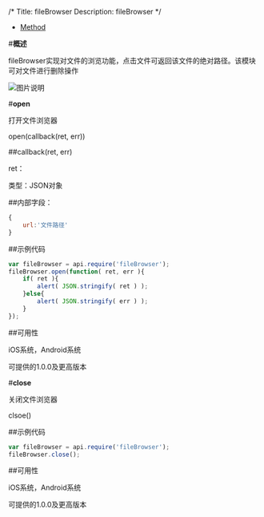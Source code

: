 /*
Title: fileBrowser
Description: fileBrowser
*/

<ul id="tab" class="clearfix">
	<li class="active"><a href="#method-content">Method</a></li>
</ul>
<div id="method-content">

#**概述**

fileBrowser实现对文件的浏览功能，点击文件可返回该文件的绝对路径。该模块可对文件进行删除操作

![图片说明](/img/docImage/fileBrowser.jpg)

#**open**

打开文件浏览器

open(callback(ret, err))

##callback(ret, err)

ret：

类型：JSON对象

##内部字段：

```js
{
	url:'文件路径'
}
```

##示例代码

```js
var fileBrowser = api.require('fileBrowser');
fileBrowser.open(function( ret, err ){		
    if( ret ){
        alert( JSON.stringify( ret ) );
    }else{
        alert( JSON.stringify( err ) );
    }
});
```
##可用性

iOS系统，Android系统

可提供的1.0.0及更高版本

#**close**

关闭文件浏览器

clsoe()

##示例代码

```js
var fileBrowser = api.require('fileBrowser');
fileBrowser.close();
```
##可用性

iOS系统，Android系统

可提供的1.0.0及更高版本